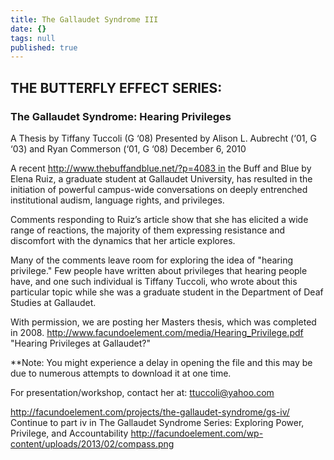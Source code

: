 ```yaml
---
title: The Gallaudet Syndrome III
date: {}
tags: null
published: true
---
```


## THE BUTTERFLY EFFECT SERIES:
### The Gallaudet Syndrome: Hearing Privileges
A Thesis by Tiffany Tuccoli (G ‘08)
Presented by Alison L. Aubrecht (‘01, G ‘03) and Ryan Commerson (‘01, G ‘08)
December 6, 2010

A recent http://www.thebuffandblue.net/?p=4083 in the Buff and Blue by Elena Ruiz, a graduate student at Gallaudet University, has resulted in the initiation of powerful campus-wide conversations on deeply entrenched institutional audism, language rights, and privileges.

Comments responding to Ruiz’s article show that she has elicited a wide range of reactions, the majority of them expressing resistance and discomfort with the dynamics that her article explores.

Many of the comments leave room for exploring the idea of "hearing privilege." Few people have written about privileges that hearing people have, and one such individual is Tiffany Tuccoli, who wrote about this particular topic while she was a graduate student in the Department of Deaf Studies at Gallaudet.

With permission, we are posting her Masters thesis, which was completed in 2008. http://www.facundoelement.com/media/Hearing_Privilege.pdf 
"Hearing Privileges at Gallaudet?"

**Note: You might experience a delay in opening the file and this may be due to numerous attempts to download it at one time.

For presentation/workshop, contact her at: ttuccoli@yahoo.com

http://facundoelement.com/projects/the-gallaudet-syndrome/gs-iv/
Continue to part iv in The Gallaudet Syndrome Series: Exploring Power, Privilege, and Accountability
http://facundoelement.com/wp-content/uploads/2013/02/compass.png